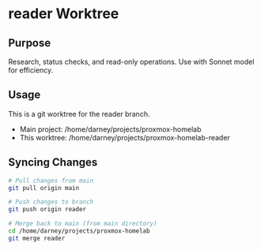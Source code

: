 # reader Worktree

## Purpose
Research, status checks, and read-only operations. Use with Sonnet model for efficiency.

## Usage
This is a git worktree for the reader branch.
- Main project: /home/darney/projects/proxmox-homelab
- This worktree: /home/darney/projects/proxmox-homelab-reader

## Syncing Changes
```bash
# Pull changes from main
git pull origin main

# Push changes to branch
git push origin reader

# Merge back to main (from main directory)
cd /home/darney/projects/proxmox-homelab
git merge reader
```

